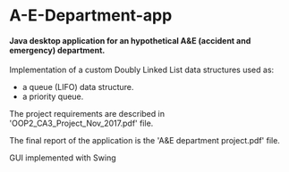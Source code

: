 # A-E-Department-app
#### Java desktop application for an hypothetical A&amp;E (accident and emergency) department.

Implementation of a custom Doubly Linked List data structures used as:

- a queue (LIFO) data structure.
- a priority queue.

The project requirements are described in 'OOP2_CA3_Project_Nov_2017.pdf' file.

The final report of the application is the 'A&E department project.pdf' file.

GUI implemented with Swing
